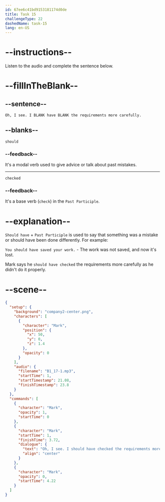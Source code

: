 ```yaml
---
id: 67ee6c41bd9153181174d0de
title: Task 15
challengeType: 22
dashedName: task-15
lang: en-US
---
```


<!-- (audio) Mark: Oh, I see. I should have checked the requirements more carefully. -->

# --instructions--

Listen to the audio and complete the sentence below.

# --fillInTheBlank--

## --sentence--

`Oh, I see. I BLANK have BLANK the requirements more carefully.`

## --blanks--

`should`

### --feedback--

It's a modal verb used to give advice or talk about past mistakes.

---

`checked`

### --feedback--

It's a base verb (`check`) in the `Past Participle`.

# --explanation--

`Should have` + `Past Participle` is used to say that something was a mistake or should have been done differently. For example:

`You should have saved your work.` - The work was not saved, and now it's lost.

Mark says he `should have checked` the requirements more carefully as he didn't do it properly.

# --scene--

```json
{
  "setup": {
    "background": "company2-center.png",
    "characters": [
      {
        "character": "Mark",
        "position": {
          "x": 50,
          "y": 0,
          "z": 1.4
        },
        "opacity": 0
      }
    ],
    "audio": {
      "filename": "B1_17-1.mp3",
      "startTime": 1,
      "startTimestamp": 21.08,
      "finishTimestamp": 23.8
    }
  },
  "commands": [
    {
      "character": "Mark",
      "opacity": 1,
      "startTime": 0
    },
    {
      "character": "Mark",
      "startTime": 1,
      "finishTime": 3.72,
      "dialogue": {
        "text": "Oh, I see. I should have checked the requirements more carefully.",
        "align": "center"
      }
    },
    {
      "character": "Mark",
      "opacity": 0,
      "startTime": 4.22
    }
  ]
}
```
